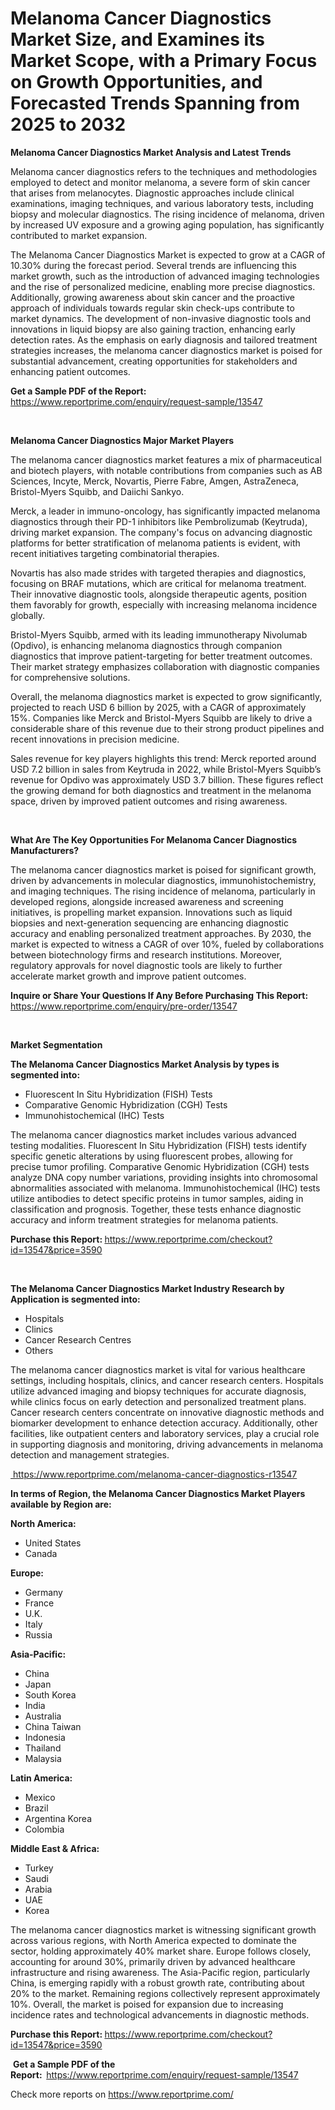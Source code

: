 <p><h1>Melanoma Cancer Diagnostics Market Size, and Examines its Market Scope, with a Primary Focus on Growth Opportunities, and Forecasted Trends Spanning from 2025 to 2032</h1></p><p><strong>Melanoma Cancer Diagnostics Market Analysis and Latest Trends</strong></p>
<p><p>Melanoma cancer diagnostics refers to the techniques and methodologies employed to detect and monitor melanoma, a severe form of skin cancer that arises from melanocytes. Diagnostic approaches include clinical examinations, imaging techniques, and various laboratory tests, including biopsy and molecular diagnostics. The rising incidence of melanoma, driven by increased UV exposure and a growing aging population, has significantly contributed to market expansion.</p><p>The Melanoma Cancer Diagnostics Market is expected to grow at a CAGR of 10.30% during the forecast period. Several trends are influencing this market growth, such as the introduction of advanced imaging technologies and the rise of personalized medicine, enabling more precise diagnostics. Additionally, growing awareness about skin cancer and the proactive approach of individuals towards regular skin check-ups contribute to market dynamics. The development of non-invasive diagnostic tools and innovations in liquid biopsy are also gaining traction, enhancing early detection rates. As the emphasis on early diagnosis and tailored treatment strategies increases, the melanoma cancer diagnostics market is poised for substantial advancement, creating opportunities for stakeholders and enhancing patient outcomes.</p></p>
<p><strong>Get a Sample PDF of the Report:&nbsp;</strong> <a href="https://www.reportprime.com/enquiry/request-sample/13547?utm_campaign=3185&utm_medium=2&utm_source=Github&utm_content=ia&utm_term=20032025&utm_id=melanoma-cancer-diagnostics">https://www.reportprime.com/enquiry/request-sample/13547</a></p>
<p>&nbsp;</p>
<p><strong>Melanoma Cancer Diagnostics Major Market Players</strong></p>
<p><p>The melanoma cancer diagnostics market features a mix of pharmaceutical and biotech players, with notable contributions from companies such as AB Sciences, Incyte, Merck, Novartis, Pierre Fabre, Amgen, AstraZeneca, Bristol-Myers Squibb, and Daiichi Sankyo. </p><p>Merck, a leader in immuno-oncology, has significantly impacted melanoma diagnostics through their PD-1 inhibitors like Pembrolizumab (Keytruda), driving market expansion. The company's focus on advancing diagnostic platforms for better stratification of melanoma patients is evident, with recent initiatives targeting combinatorial therapies.</p><p>Novartis has also made strides with targeted therapies and diagnostics, focusing on BRAF mutations, which are critical for melanoma treatment. Their innovative diagnostic tools, alongside therapeutic agents, position them favorably for growth, especially with increasing melanoma incidence globally.</p><p>Bristol-Myers Squibb, armed with its leading immunotherapy Nivolumab (Opdivo), is enhancing melanoma diagnostics through companion diagnostics that improve patient-targeting for better treatment outcomes. Their market strategy emphasizes collaboration with diagnostic companies for comprehensive solutions.</p><p>Overall, the melanoma diagnostics market is expected to grow significantly, projected to reach USD 6 billion by 2025, with a CAGR of approximately 15%. Companies like Merck and Bristol-Myers Squibb are likely to drive a considerable share of this revenue due to their strong product pipelines and recent innovations in precision medicine.</p><p>Sales revenue for key players highlights this trend: Merck reported around USD 7.2 billion in sales from Keytruda in 2022, while Bristol-Myers Squibb’s revenue for Opdivo was approximately USD 3.7 billion. These figures reflect the growing demand for both diagnostics and treatment in the melanoma space, driven by improved patient outcomes and rising awareness.</p></p>
<p>&nbsp;</p>
<p><strong>What Are The Key Opportunities For Melanoma Cancer Diagnostics Manufacturers?</strong></p>
<p><p>The melanoma cancer diagnostics market is poised for significant growth, driven by advancements in molecular diagnostics, immunohistochemistry, and imaging techniques. The rising incidence of melanoma, particularly in developed regions, alongside increased awareness and screening initiatives, is propelling market expansion. Innovations such as liquid biopsies and next-generation sequencing are enhancing diagnostic accuracy and enabling personalized treatment approaches. By 2030, the market is expected to witness a CAGR of over 10%, fueled by collaborations between biotechnology firms and research institutions. Moreover, regulatory approvals for novel diagnostic tools are likely to further accelerate market growth and improve patient outcomes.</p></p>
<p><strong>Inquire or Share Your Questions If Any Before Purchasing This Report:</strong> <a href="https://www.reportprime.com/enquiry/pre-order/13547?utm_campaign=3185&utm_medium=2&utm_source=Github&utm_content=ia&utm_term=20032025&utm_id=melanoma-cancer-diagnostics">https://www.reportprime.com/enquiry/pre-order/13547</a></p>
<p>&nbsp;</p>
<p><strong>Market Segmentation</strong></p>
<p><strong>The Melanoma Cancer Diagnostics Market Analysis by types is segmented into:</strong></p>
<p><ul><li>Fluorescent In Situ Hybridization (FISH) Tests</li><li>Comparative Genomic Hybridization (CGH) Tests</li><li>Immunohistochemical (IHC) Tests</li></ul></p>
<p><p>The melanoma cancer diagnostics market includes various advanced testing modalities. Fluorescent In Situ Hybridization (FISH) tests identify specific genetic alterations by using fluorescent probes, allowing for precise tumor profiling. Comparative Genomic Hybridization (CGH) tests analyze DNA copy number variations, providing insights into chromosomal abnormalities associated with melanoma. Immunohistochemical (IHC) tests utilize antibodies to detect specific proteins in tumor samples, aiding in classification and prognosis. Together, these tests enhance diagnostic accuracy and inform treatment strategies for melanoma patients.</p></p>
<p><strong>Purchase this Report:&nbsp;</strong><a href="https://www.reportprime.com/checkout?id=13547&price=3590&utm_campaign=3185&utm_medium=2&utm_source=Github&utm_content=ia&utm_term=20032025&utm_id=melanoma-cancer-diagnostics">https://www.reportprime.com/checkout?id=13547&price=3590</a></p>
<p>&nbsp;</p>
<p><strong>The Melanoma Cancer Diagnostics Market Industry Research by Application is segmented into:</strong></p>
<p><ul><li>Hospitals</li><li>Clinics</li><li>Cancer Research Centres</li><li>Others</li></ul></p>
<p><p>The melanoma cancer diagnostics market is vital for various healthcare settings, including hospitals, clinics, and cancer research centers. Hospitals utilize advanced imaging and biopsy techniques for accurate diagnosis, while clinics focus on early detection and personalized treatment plans. Cancer research centers concentrate on innovative diagnostic methods and biomarker development to enhance detection accuracy. Additionally, other facilities, like outpatient centers and laboratory services, play a crucial role in supporting diagnosis and monitoring, driving advancements in melanoma detection and management strategies.</p></p>
<p><a href="https://www.reportprime.com/melanoma-cancer-diagnostics-r13547?utm_campaign=3185&utm_medium=2&utm_source=Github&utm_content=ia&utm_term=20032025&utm_id=melanoma-cancer-diagnostics">&nbsp;https://www.reportprime.com/melanoma-cancer-diagnostics-r13547</a></p>
<p><strong>In terms of Region, the Melanoma Cancer Diagnostics Market Players available by Region are:</strong></p>
<p>
    <p> <strong> North America: </strong>
        <ul>
            <li>United States</li>
            <li>Canada</li>
        </ul>
        </p> 
    <p> <strong> Europe: </strong>
        <ul>
            <li>Germany</li>
            <li>France</li>
            <li>U.K.</li>
            <li>Italy</li>
            <li>Russia</li>
        </ul>
        </p> 
    <p> <strong> Asia-Pacific: </strong>
        <ul>
            <li>China</li>
            <li>Japan</li>
            <li>South Korea</li>
            <li>India</li>
            <li>Australia</li>
            <li>China Taiwan</li>
            <li>Indonesia</li>
            <li>Thailand</li>
            <li>Malaysia</li>
        </ul>
        </p> 
    <p> <strong> Latin America: </strong>
        <ul>
            <li>Mexico</li>
            <li>Brazil</li>
            <li>Argentina Korea</li>
            <li>Colombia</li>
        </ul>
        </p> 
    <p> <strong> Middle East & Africa: </strong>
        <ul>
            <li>Turkey</li>
            <li>Saudi</li>
            <li>Arabia</li>
            <li>UAE</li>
            <li>Korea</li>
        </ul>
    </p>
    </p>
<p><p>The melanoma cancer diagnostics market is witnessing significant growth across various regions, with North America expected to dominate the sector, holding approximately 40% market share. Europe follows closely, accounting for around 30%, primarily driven by advanced healthcare infrastructure and rising awareness. The Asia-Pacific region, particularly China, is emerging rapidly with a robust growth rate, contributing about 20% to the market. Remaining regions collectively represent approximately 10%. Overall, the market is poised for expansion due to increasing incidence rates and technological advancements in diagnostic methods.</p></p>
<p><strong>Purchase this Report: </strong><a href="https://www.reportprime.com/checkout?id=13547&price=3590&utm_campaign=3185&utm_medium=2&utm_source=Github&utm_content=ia&utm_term=20032025&utm_id=melanoma-cancer-diagnostics">https://www.reportprime.com/checkout?id=13547&price=3590</a></p>
<p>&nbsp;<strong>Get a Sample PDF of the Report:&nbsp;&nbsp;</strong><a href="https://www.reportprime.com/enquiry/request-sample/13547?utm_campaign=3185&utm_medium=2&utm_source=Github&utm_content=ia&utm_term=20032025&utm_id=melanoma-cancer-diagnostics">https://www.reportprime.com/enquiry/request-sample/13547</a></p>
<p><strong></strong></p>
<p>Check more reports on <a href="https://www.reportprime.com/?utm_campaign=3185&utm_medium=2&utm_source=Github&utm_content=ia&utm_term=20032025&utm_id=melanoma-cancer-diagnostics">https://www.reportprime.com/</a></p>